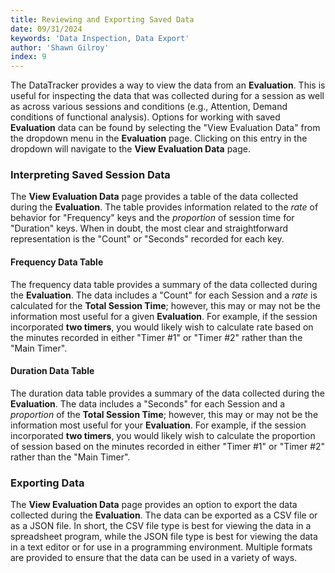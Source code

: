 ```yaml
---
title: Reviewing and Exporting Saved Data
date: 09/31/2024
keywords: 'Data Inspection, Data Export'
author: 'Shawn Gilroy'
index: 9
---
```


The DataTracker provides a way to view the data from an **Evaluation**. This is useful for inspecting the data that was collected during for a session as well as across various sessions and conditions (e.g., Attention, Demand conditions of functional analysis). Options for working with saved **Evaluation** data can be found by selecting the "View Evaluation Data" from the dropdown menu in the **Evaluation** page. Clicking on this entry in the dropdown will navigate to the **View Evaluation Data** page.

### Interpreting Saved Session Data

The **View Evaluation Data** page provides a table of the data collected during the **Evaluation**. The table provides information related to the _rate_ of behavior for "Frequency" keys and the _proportion_ of session time for "Duration" keys. When in doubt, the most clear and straightforward representation is the "Count" or "Seconds" recorded for each key.

#### Frequency Data Table

The frequency data table provides a summary of the data collected during the **Evaluation**. The data includes a "Count" for each Session and a _rate_ is calculated for the **Total Session Time**; however, this may or may not be the information most useful for a given **Evaluation**. For example, if the session incorporated **two timers**, you would likely wish to calculate rate based on the minutes recorded in either "Timer #1" or "Timer #2" rather than the "Main Timer".

#### Duration Data Table

The duration data table provides a summary of the data collected during the **Evaluation**. The data includes a "Seconds" for each Session and a _proportion_ of the **Total Session Time**; however, this may or may not be the information most useful for your **Evaluation**. For example, if the session incorporated **two timers**, you would likely wish to calculate the proportion of session based on the minutes recorded in either "Timer #1" or "Timer #2" rather than the "Main Timer".

### Exporting Data

The **View Evaluation Data** page provides an option to export the data collected during the **Evaluation**. The data can be exported as a CSV file or as a JSON file. In short, the CSV file type is best for viewing the data in a spreadsheet program, while the JSON file type is best for viewing the data in a text editor or for use in a programming environment. Multiple formats are provided to ensure that the data can be used in a variety of ways.
